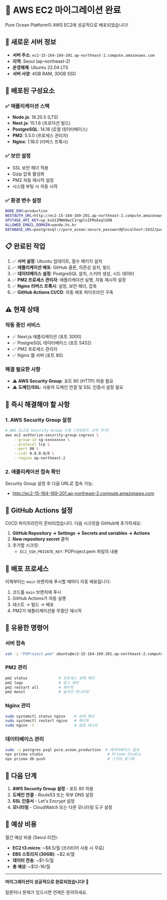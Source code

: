 # 🎉 AWS EC2 마이그레이션 완료

Pure Ocean Platform이 AWS EC2에 성공적으로 배포되었습니다!

## 📍 새로운 서버 정보

- **서버 주소**: `ec2-15-164-169-201.ap-northeast-2.compute.amazonaws.com`
- **지역**: Seoul (ap-northeast-2)
- **운영체제**: Ubuntu 22.04 LTS
- **서버 사양**: 4GB RAM, 30GB SSD

## 🚀 배포된 구성요소

### ✅ 애플리케이션 스택
- **Node.js**: 18.20.5 (LTS)
- **Next.js**: 15.1.6 (프로덕션 빌드)
- **PostgreSQL**: 14.18 (로컬 데이터베이스)
- **PM2**: 5.5.0 (프로세스 관리자)
- **Nginx**: 1.18.0 (리버스 프록시)

### ✅ 보안 설정
- SSL 보안 헤더 적용
- Gzip 압축 활성화
- PM2 자동 재시작 설정
- 시스템 부팅 시 자동 시작

### ✅ 환경 변수 설정
```bash
NODE_ENV=production
NEXTAUTH_URL=http://ec2-15-164-169-201.ap-northeast-2.compute.amazonaws.com:3000
UPSTAGE_API_KEY=up_kcU1IMWm9wcC1rqplsIFMsEeqlUXN
ALLOWED_EMAIL_DOMAIN=wando.hs.kr
DATABASE_URL=postgresql://pure_ocean:secure_password@localhost:5432/pure_ocean_production
```

## 📋 완료된 작업

1. ✅ **서버 설정**: Ubuntu 업데이트, 필수 패키지 설치
2. ✅ **애플리케이션 배포**: GitHub 클론, 의존성 설치, 빌드
3. ✅ **데이터베이스 설정**: PostgreSQL 설치, 스키마 생성, 시드 데이터
4. ✅ **PM2 프로세스 관리자**: 애플리케이션 실행, 자동 재시작 설정
5. ✅ **Nginx 리버스 프록시**: 설정, 보안 헤더, 압축
6. ✅ **GitHub Actions CI/CD**: 자동 배포 파이프라인 구축

## ⚠️ 현재 상태

### 작동 중인 서비스
- ✅ Next.js 애플리케이션 (포트 3000)
- ✅ PostgreSQL 데이터베이스 (포트 5432)
- ✅ PM2 프로세스 관리자
- ✅ Nginx 웹 서버 (포트 80)

### 해결 필요한 사항
- ⚠️ **AWS Security Group**: 포트 80 (HTTP) 허용 필요
- ⚠️ **도메인/SSL**: 사용자 도메인 연결 및 SSL 인증서 설정 필요

## 🔧 즉시 해결해야 할 사항

### 1. AWS Security Group 설정
```bash
# AWS CLI로 Security Group 수정 (인바운드 규칙 추가)
aws ec2 authorize-security-group-ingress \
    --group-id sg-xxxxxxxxx \
    --protocol tcp \
    --port 80 \
    --cidr 0.0.0.0/0 \
    --region ap-northeast-2
```

### 2. 애플리케이션 접속 확인
Security Group 설정 후 다음 URL로 접속 가능:
- http://ec2-15-164-169-201.ap-northeast-2.compute.amazonaws.com

## 📖 GitHub Actions 설정

CI/CD 파이프라인이 준비되었습니다. 다음 시크릿을 GitHub에 추가하세요:

1. **GitHub Repository → Settings → Secrets and variables → Actions**
2. **New repository secret** 클릭
3. 추가할 시크릿:
   - `EC2_SSH_PRIVATE_KEY`: POProject.pem 파일의 내용

## 🔄 배포 프로세스

이제부터는 `main` 브랜치에 푸시할 때마다 자동 배포됩니다:

1. 코드를 `main` 브랜치에 푸시
2. GitHub Actions가 자동 실행
3. 테스트 → 빌드 → 배포
4. PM2가 애플리케이션을 무중단 재시작

## 🧰 유용한 명령어

### 서버 접속
```bash
ssh -i "POProject.pem" ubuntu@ec2-15-164-169-201.ap-northeast-2.compute.amazonaws.com
```

### PM2 관리
```bash
pm2 status              # 프로세스 상태 확인
pm2 logs                # 로그 확인
pm2 restart all         # 재시작
pm2 monit               # 실시간 모니터링
```

### Nginx 관리
```bash
sudo systemctl status nginx    # 상태 확인
sudo systemctl restart nginx   # 재시작
sudo nginx -t                  # 설정 테스트
```

### 데이터베이스 관리
```bash
sudo -u postgres psql pure_ocean_production  # 데이터베이스 접속
npx prisma studio                             # Prisma Studio
npx prisma db push                            # 스키마 동기화
```

## 🎯 다음 단계

1. **AWS Security Group 설정** - 포트 80 허용
2. **도메인 연결** - Route53 또는 외부 DNS 설정
3. **SSL 인증서** - Let's Encrypt 설정
4. **모니터링** - CloudWatch 또는 다른 모니터링 도구 설정

## 💸 예상 비용

월간 예상 비용 (Seoul 리전):
- **EC2 t3.micro**: ~$8.5/월 (프리티어 사용 시 무료)
- **EBS 스토리지 (30GB)**: ~$2.4/월
- **데이터 전송**: ~$1-5/월
- **총 예상**: ~$12-16/월

---

**마이그레이션이 성공적으로 완료되었습니다! 🎉**

질문이나 문제가 있으시면 언제든 문의하세요.